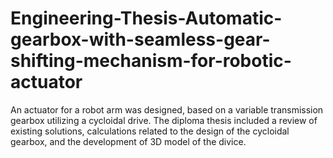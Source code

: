 # Engineering-Thesis-Automatic-gearbox-with-seamless-gear-shifting-mechanism-for-robotic-actuator
An actuator for a robot arm was designed, based on a variable transmission gearbox utilizing a cycloidal drive. The diploma thesis included a review of existing solutions, calculations related to the design of the cycloidal gearbox, and the development of 3D model of the divice.
